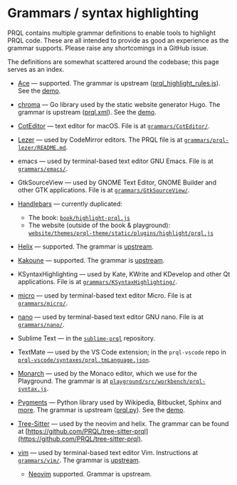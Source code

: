 # Grammars / syntax highlighting

PRQL contains multiple grammar definitions to enable tools to highlight PRQL
code. These are all intended to provide as good an experience as the grammar
supports. Please raise any shortcomings in a GitHub issue.

The definitions are somewhat scattered around the codebase; this page serves as
an index.

- [Ace](https://ace.c9.io/) — supported. The grammar is upstream
  ([prql_highlight_rules.js](https://github.com/ajaxorg/ace/blob/master/src/mode/prql_highlight_rules.js)).
  See the [demo](https://prql-lang.org/demos/ace-demo).

- [chroma](https://github.com/alecthomas/chroma) — Go library used by the static
  website generator Hugo. The grammar is upstream
  ([prql.xml](https://github.com/alecthomas/chroma/blob/master/lexers/embedded/prql.xml)).
  See the [demo](https://swapoff.org/chroma/playground/).

- [CotEditor](https://coteditor.com/) — text editor for macOS. File is at
  [`grammars/CotEditor/`](https://github.com/PRQL/prql/tree/main/grammars/CotEditor/).

- [Lezer](https://lezer.codemirror.net/) — used by CodeMirror editors. The PRQL
  file is at
  [`grammars/prql-lezer/README.md`](https://github.com/PRQL/prql/tree/main/grammars/prql-lezer/README.md).

- emacs — used by terminal-based text editor GNU Emacs. File is at
  [`grammars/emacs/`](https://github.com/PRQL/prql/tree/main/grammars/emacs/).

- GtkSourceView — used by GNOME Text Editor, GNOME Builder and other GTK
  applications. File is at
  [`grammars/GtkSourceView/`](https://github.com/PRQL/prql/tree/main/grammars/GtkSourceView/).

- [Handlebars](https://handlebarsjs.com/) — currently duplicated:

  - The book:
    [`book/highlight-prql.js`](https://github.com/PRQL/prql/blob/main/web/book/highlight-prql.js)
  - The website (outside of the book & playground):
    [`website/themes/prql-theme/static/plugins/highlight/prql.js`](https://github.com/PRQL/prql/blob/main/web/book/highlight-prql.js)

- [Helix](https://helix-editor.com/) — supported. The grammar is
  [upstream](https://github.com/helix-editor/helix/tree/master/runtime/queries/prql).

- [Kakoune](https://kakoune.org/) — supported. The grammar is
  [upstream](https://github.com/mawww/kakoune/blob/master/rc/filetype/prql.kak).

- KSyntaxHighlighting — used by Kate, KWrite and KDevelop and other Qt
  applications. File is at
  [`grammars/KSyntaxHighlighting/`](https://github.com/PRQL/prql/tree/main/grammars/KSyntaxHighlighting/).

- [micro](https://micro-editor.github.io/) — used by terminal-based text editor
  Micro. File is at
  [`grammars/micro/`](https://github.com/PRQL/prql/tree/main/grammars/micro/).

- [nano](https://nano-editor.org/) — used by terminal-based text editor GNU
  nano. File is at
  [`grammars/nano/`](https://github.com/PRQL/prql/tree/main/grammars/nano/).

- Sublime Text — in the [`sublime-prql`](https://github.com/PRQL/sublime-prql/)
  repository.

- TextMate — used by the VS Code extension; in the `prql-vscode` repo in
  [`prql-vscode/syntaxes/prql.tmLanguage.json`](https://github.com/PRQL/prql-vscode/blob/main/syntaxes/prql.tmLanguage.json).

- [Monarch](https://microsoft.github.io/monaco-editor/monarch.html) — used by
  the Monaco editor, which we use for the Playground. The grammar is at
  [`playground/src/workbench/prql-syntax.js`](https://github.com/PRQL/prql/blob/main/web/playground/src/workbench/prql-syntax.js).

- [Pygments](https://pygments.org/) — Python library used by Wikipedia,
  Bitbucket, Sphinx and [more](https://pygments.org/faq/#who-uses-pygments). The
  grammar is upstream
  ([prql.py](https://github.com/pygments/pygments/blob/master/pygments/lexers/prql.py)).
  See the [demo](https://pygments.org/demo/).

- [Tree-Sitter](https://tree-sitter.github.io/tree-sitter) — used by the neovim
  and helix. The grammar can be found at
  [https://github.com/PRQL/tree-sitter-prql](https://github.com/PRQL/tree-sitter-prql).

- [vim](https://www.vim.org/) — used by terminal-based text editor Vim. Instructions 
  at [`grammars/vim/`](https://github.com/PRQL/prql/tree/main/grammars/vim/).
  The grammar is
  [upstream](https://github.com/vim/vim/blob/master/runtime/syntax/prql.vim).

  - [Neovim](https://neovim.io/) supported. Grammar is upstream.